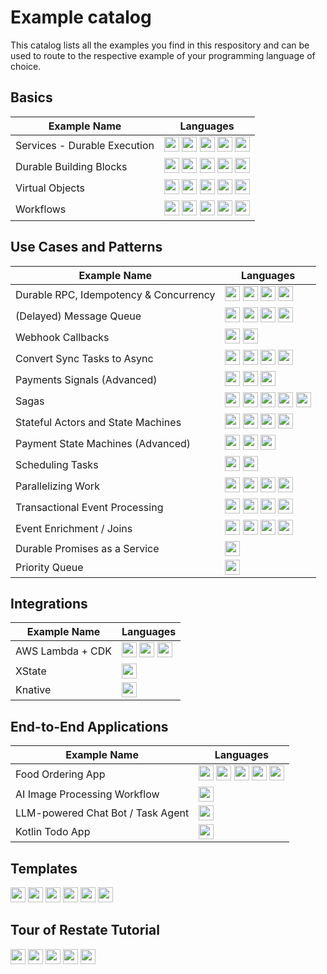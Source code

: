 # Example catalog

This catalog lists all the examples you find in this respository and can be used to route to the respective example of your programming language of choice.

## Basics

| Example Name | Languages |
|--------------|-----------|
| <a id="durable-execution">Services - Durable Execution</a> | [<img src="https://skillicons.dev/icons?i=ts" width="24" height="24">](typescript/basics/src/0_durable_execution.ts) [<img src="https://skillicons.dev/icons?i=java" width="24" height="24">](java/basics/src/main/java/durable_execution/SubscriptionService.java) [<img src="https://skillicons.dev/icons?i=python" width="24" height="24">](python/basics/app/0_durable_execution.py) [<img src="https://skillicons.dev/icons?i=go" width="24" height="24">](go/basics/part0/durableexecution.go) [<img src="https://skillicons.dev/icons?i=kotlin" width="24" height="24">](kotlin/basics/src/main/kotlin/durable_execution/SubscriptionService.kt) |
| <a id="durable-building-blocks">Durable Building Blocks</a> | [<img src="https://skillicons.dev/icons?i=ts" width="24" height="24">](typescript/basics/src/1_building_blocks.ts) [<img src="https://skillicons.dev/icons?i=java" width="24" height="24">](java/basics/src/main/java/building_blocks/MyService.java) [<img src="https://skillicons.dev/icons?i=python" width="24" height="24">](python/basics/app/1_building_blocks.py) [<img src="https://skillicons.dev/icons?i=go" width="24" height="24">](go/basics/part1/buildingblocks.go) [<img src="https://skillicons.dev/icons?i=kotlin" width="24" height="24">](kotlin/basics/src/main/kotlin/building_blocks/MyService.kt) |
| <a id="virtual-objects">Virtual Objects</a> | [<img src="https://skillicons.dev/icons?i=ts" width="24" height="24">](typescript/basics/src/2_virtual_objects.ts) [<img src="https://skillicons.dev/icons?i=java" width="24" height="24">](java/basics/src/main/java/virtual_objects/GreeterObject.java) [<img src="https://skillicons.dev/icons?i=python" width="24" height="24">](python/basics/app/2_virtual_objects.py) [<img src="https://skillicons.dev/icons?i=go" width="24" height="24">](go/basics/part2/virtualobjects.go) [<img src="https://skillicons.dev/icons?i=kotlin" width="24" height="24">](kotlin/basics/src/main/kotlin/virtual_objects/GreeterObject.kt) |
| <a id="workflows">Workflows</a> | [<img src="https://skillicons.dev/icons?i=ts" width="24" height="24">](typescript/basics/src/3_workflows.ts) [<img src="https://skillicons.dev/icons?i=java" width="24" height="24">](java/basics/src/main/java/workflows/SignupWorkflow.java) [<img src="https://skillicons.dev/icons?i=python" width="24" height="24">](python/basics/app/3_workflows.py) [<img src="https://skillicons.dev/icons?i=go" width="24" height="24">](go/basics/part3/workflows.go) [<img src="https://skillicons.dev/icons?i=kotlin" width="24" height="24">](kotlin/basics/src/main/kotlin/workflows/SignupWorkflow.kt) |

## Use Cases and Patterns

| Example Name                                                              | Languages |
|---------------------------------------------------------------------------|-----------|
| <a id="durable-rpc">Durable RPC, Idempotency & Concurrency</a>            | [<img src="https://skillicons.dev/icons?i=ts" width="24" height="24">](typescript/patterns-use-cases/README.md#durable-rpc-idempotency-and-concurrency) [<img src="https://skillicons.dev/icons?i=go" width="24" height="24">](go/patterns-use-cases/README.md#durable-rpc-idempotency-and-concurrency) [<img src="https://skillicons.dev/icons?i=python" width="24" height="24">](python/patterns-use-cases/README.md#durable-rpc-idempotency-and-concurrency) [<img src="https://skillicons.dev/icons?i=java" width="24" height="24">](java/patterns-use-cases/README.md#durable-rpc-idempotency-and-concurrency) |
| <a id="message-queue">\(Delayed\) Message Queue</a>                       | [<img src="https://skillicons.dev/icons?i=ts" width="24" height="24">](typescript/patterns-use-cases/README.md#delayed-message-queue) [<img src="https://skillicons.dev/icons?i=go" width="24" height="24">](go/patterns-use-cases/README.md#delayed-message-queue) [<img src="https://skillicons.dev/icons?i=python" width="24" height="24">](python/patterns-use-cases/README.md#delayed-message-queue) [<img src="https://skillicons.dev/icons?i=java" width="24" height="24">](java/patterns-use-cases/README.md#delayed-message-queue) |
| <a id="webhook-callbacks">Webhook Callbacks</a>                           | [<img src="https://skillicons.dev/icons?i=ts" width="24" height="24">](typescript/patterns-use-cases/README.md#webhook-callbacks) [<img src="https://skillicons.dev/icons?i=go" width="24" height="24">](go/patterns-use-cases/README.md#webhook-callbacks) |
| <a id="sync-to-async">Convert Sync Tasks to Async</a>                     | [<img src="https://skillicons.dev/icons?i=ts" width="24" height="24">](typescript/patterns-use-cases/README.md#convert-sync-tasks-to-async) [<img src="https://skillicons.dev/icons?i=go" width="24" height="24">](go/patterns-use-cases/README.md#convert-sync-tasks-to-async) [<img src="https://skillicons.dev/icons?i=python" width="24" height="24">](python/patterns-use-cases/README.md#convert-sync-tasks-to-async) [<img src="https://skillicons.dev/icons?i=java" width="24" height="24">](java/patterns-use-cases/README.md#convert-sync-tasks-to-async) |
| <a id="payment-signals">Payments Signals \(Advanced\)</a>                 | [<img src="https://skillicons.dev/icons?i=ts" width="24" height="24">](typescript/patterns-use-cases/README.md#payment-signals) [<img src="https://skillicons.dev/icons?i=python" width="24" height="24">](python/patterns-use-cases/README.md#payment-signals) [<img src="https://skillicons.dev/icons?i=java" width="24" height="24">](java/patterns-use-cases/README.md#payment-signals) |
| <a id="sagas">Sagas</a>                                                   | [<img src="https://skillicons.dev/icons?i=ts" width="24" height="24">](typescript/patterns-use-cases/README.md#sagas) [<img src="https://skillicons.dev/icons?i=go" width="24" height="24">](go/patterns-use-cases/README.md#sagas) [<img src="https://skillicons.dev/icons?i=python" width="24" height="24">](python/patterns-use-cases/README.md#sagas) [<img src="https://skillicons.dev/icons?i=kotlin" width="24" height="24">](kotlin/patterns-use-cases/README.md#sagas) [<img src="https://skillicons.dev/icons?i=java" width="24" height="24">](java/patterns-use-cases/README.md#sagas) |
| <a id="stateful-actors">Stateful Actors and State Machines</a>            | [<img src="https://skillicons.dev/icons?i=ts" width="24" height="24">](typescript/patterns-use-cases/README.md#stateful-actors-and-state-machines) [<img src="https://skillicons.dev/icons?i=go" width="24" height="24">](go/patterns-use-cases/README.md#stateful-actors-and-state-machines) [<img src="https://skillicons.dev/icons?i=python" width="24" height="24">](python/patterns-use-cases/README.md#stateful-actors-and-state-machines) [<img src="https://skillicons.dev/icons?i=java" width="24" height="24">](java/patterns-use-cases/README.md#stateful-actors-and-state-machines) |
| <a id="payment-state-machines">Payment State Machines \(Advanced\)</a>    | [<img src="https://skillicons.dev/icons?i=ts" width="24" height="24">](typescript/patterns-use-cases/README.md#payment-state-machines) [<img src="https://skillicons.dev/icons?i=python" width="24" height="24">](python/patterns-use-cases/README.md#payment-state-machines) [<img src="https://skillicons.dev/icons?i=java" width="24" height="24">](java/patterns-use-cases/README.md#payment-state-machines) |
| <a id="scheduling-tasks">Scheduling Tasks</a>                             | [<img src="https://skillicons.dev/icons?i=ts" width="24" height="24">](typescript/patterns-use-cases/README.md#scheduling-tasks) [<img src="https://skillicons.dev/icons?i=go" width="24" height="24">](go/patterns-use-cases/README.md#scheduling-tasks) |
| <a id="parallelizing-work">Parallelizing Work</a>                         | [<img src="https://skillicons.dev/icons?i=ts" width="24" height="24">](typescript/patterns-use-cases/README.md#parallelizing-work) [<img src="https://skillicons.dev/icons?i=go" width="24" height="24">](go/patterns-use-cases/README.md#parallelizing-work) [<img src="https://skillicons.dev/icons?i=python" width="24" height="24">](python/patterns-use-cases/README.md#parallelizing-work) [<img src="https://skillicons.dev/icons?i=java" width="24" height="24">](java/patterns-use-cases/README.md#parallelizing-work) |
| <a id="transactional-event-processing">Transactional Event Processing</a> | [<img src="https://skillicons.dev/icons?i=ts" width="24" height="24">](typescript/patterns-use-cases/README.md#transactional-event-processing) [<img src="https://skillicons.dev/icons?i=go" width="24" height="24">](go/patterns-use-cases/README.md#transactional-event-processing) [<img src="https://skillicons.dev/icons?i=python" width="24" height="24">](python/patterns-use-cases/README.md#transactional-event-processing) [<img src="https://skillicons.dev/icons?i=java" width="24" height="24">](java/patterns-use-cases/README.md#transactional-event-processing) |
| <a id="event-enrichment">Event Enrichment / Joins</a>                     | [<img src="https://skillicons.dev/icons?i=ts" width="24" height="24">](typescript/patterns-use-cases/README.md#event-enrichment--joins) [<img src="https://skillicons.dev/icons?i=go" width="24" height="24">](go/patterns-use-cases/README.md#event-enrichment--joins) [<img src="https://skillicons.dev/icons?i=python" width="24" height="24">](python/patterns-use-cases/README.md#event-enrichment--joins) [<img src="https://skillicons.dev/icons?i=java" width="24" height="24">](java/patterns-use-cases/README.md#event-enrichment--joins) |
| <a id="promise-as-a-service">Durable Promises as a Service</a>            | [<img src="https://skillicons.dev/icons?i=ts" width="24" height="24">](typescript/patterns-use-cases/README.md#durable-promises-as-a-service) |
| <a id="priority-queue">Priority Queue</a>                                 | [<img src="https://skillicons.dev/icons?i=ts" width="24" height="24">](typescript/patterns-use-cases/README.md#priority-queue) |

## Integrations

| Example Name                            | Languages                                                                                                                                                                                                                                                                                                                                  |
|-----------------------------------------|--------------------------------------------------------------------------------------------------------------------------------------------------------------------------------------------------------------------------------------------------------------------------------------------------------------------------------------------|
| <a id="aws-lambda">AWS Lambda + CDK</a> | [<img src="https://skillicons.dev/icons?i=ts" width="24" height="24">](typescript/integrations/deployment-lambda-cdk) [<img src="https://skillicons.dev/icons?i=go" width="24" height="24">](go/integrations/go-lambda-cdk)  [<img src="https://skillicons.dev/icons?i=kotlin" width="24" height="24">](kotlin/integrations/kotlin-gradle-lambda-cdk) |
| <a id="xstate">XState</a>               | [<img src="https://skillicons.dev/icons?i=ts" width="24" height="24">](typescript/integrations/xstate)                                                                                                                                                                                                                                     |
| <a id="knative">Knative</a>             | [<img src="https://skillicons.dev/icons?i=ts" width="24" height="24">](go/integrations/knative-go)                                                                                                                                                                                                                                         |

## End-to-End Applications

| Example Name                                                | Languages                                                                                                                                                                                                                                                                                                                                                                                                                                                                                                                                                                                                        |
|-------------------------------------------------------------|------------------------------------------------------------------------------------------------------------------------------------------------------------------------------------------------------------------------------------------------------------------------------------------------------------------------------------------------------------------------------------------------------------------------------------------------------------------------------------------------------------------------------------------------------------------------------------------------------------------|
| <a id="food-ordering">Food Ordering App</a>                 | [<img src="https://skillicons.dev/icons?i=ts" width="24" height="24">](typescript/end-to-end-applications/food-ordering) [<img src="https://skillicons.dev/icons?i=python" width="24" height="24">](python/end-to-end-applications/food-ordering) [<img src="https://skillicons.dev/icons?i=go" width="24" height="24">](go/end-to-end-applications/food-ordering) [<img src="https://skillicons.dev/icons?i=java" width="24" height="24">](java/end-to-end-applications/food-ordering) [<img src="https://skillicons.dev/icons?i=kotlin" width="24" height="24">](kotlin/end-to-end-applications/food-ordering) |
| <a id="ai-image-workflows">AI Image Processing Workflow</a> | [<img src="https://skillicons.dev/icons?i=ts" width="24" height="24">](typescript/end-to-end-applications/ai-image-workflows)                                                                                                                                                                                                                                                                                                                                                                                                                                                                                    |
| <a id="chat-bot">LLM-powered Chat Bot / Task Agent</a>      | [<img src="https://skillicons.dev/icons?i=ts" width="24" height="24">](typescript/end-to-end-applications/chat-bot)                                                                                                                                                                                                                                                                                                                                                                                                                                                                                              |
| <a id="kmp-android-todo-app">Kotlin Todo App</a>            | [<img src="https://skillicons.dev/icons?i=kotlin" width="24" height="24">](kotlin/end-to-end-applications/kmp-android-todo-app)                                                                                                                                                                                                                                                                                                                                                                                                                                                                                  |

## Templates

[<img src="https://skillicons.dev/icons?i=ts" width="24" height="24">](typescript/templates)
[<img src="https://skillicons.dev/icons?i=java" width="24" height="24">](java/templates)
[<img src="https://skillicons.dev/icons?i=kotlin" width="24" height="24">](kotlin/templates)
[<img src="https://skillicons.dev/icons?i=python" width="24" height="24">](python/templates)
[<img src="https://skillicons.dev/icons?i=go" width="24" height="24">](go/templates)
[<img src="https://skillicons.dev/icons?i=rust" width="24" height="24">](rust/templates)


## Tour of Restate Tutorial

[<img src="https://skillicons.dev/icons?i=ts" width="24" height="24">](typescript/templates/tour-of-restate-typescript)
[<img src="https://skillicons.dev/icons?i=java" width="24" height="24">](java/templates/tour-of-restate-java)
[<img src="https://skillicons.dev/icons?i=python" width="24" height="24">](python/templates/tour-of-restate-python)
[<img src="https://skillicons.dev/icons?i=go" width="24" height="24">](go/templates/tour-of-restate-go)
[<img src="https://skillicons.dev/icons?i=rust" width="24" height="24">](rust/templates/tour-of-restate-rust)
